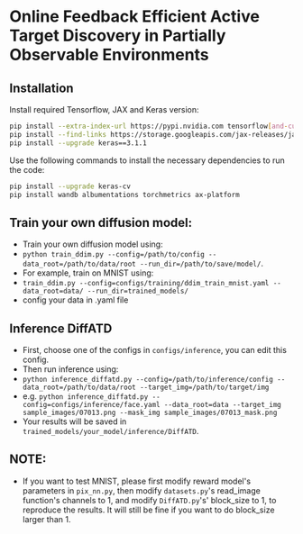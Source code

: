 # Online Feedback Efficient Active Target Discovery in Partially Observable Environments

## Installation
Install required Tensorflow, JAX and Keras version:
```bash
pip install --extra-index-url https://pypi.nvidia.com tensorflow[and-cuda]==2.15.0
pip install --find-links https://storage.googleapis.com/jax-releases/jax_cuda_releases.html jax[cuda12_pip]==0.4.26
pip install --upgrade keras==3.1.1
```
Use the following commands to install the necessary dependencies to run the code:
```bash
pip install --upgrade keras-cv
pip install wandb albumentations torchmetrics ax-platform
```

## Train your own diffusion model:
* Train your own diffusion model using:
* `python train_ddim.py --config=/path/to/config --data_root=/path/to/data/root --run_dir=/path/to/save/model/`.
* For example, train on MNIST using:
* `train_ddim.py --config=configs/training/ddim_train_mnist.yaml --data_root=data/ --run_dir=trained_models/`
* config your data in .yaml file


## Inference DiffATD
* First, choose one of the configs in `configs/inference`, you can edit this config.
* Then run inference using:
* `python inference_diffatd.py --config=/path/to/inference/config --data_root=/path/to/data/root --target_img=/path/to/target/img`
* e.g. `python inference_diffatd.py --config=configs/inference/face.yaml --data_root=data --target_img sample_images/07013.png --mask_img sample_images/07013_mask.png` 
* Your results will be saved in `trained_models/your_model/inference/DiffATD`.


## NOTE:
* If you want to test MNIST, please first modify reward model's parameters in `pix_nn.py`, then modify `datasets.py`'s read_image function's channels to 1, and modify `DiffATD.py`'s' block_size to 1, to reproduce the results. It will still be fine if you want to do block_size larger than 1.
